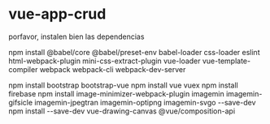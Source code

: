 # vue-app-crud

porfavor, instalen bien las dependencias

npm install @babel/core @babel/preset-env babel-loader css-loader eslint html-webpack-plugin mini-css-extract-plugin vue-loader vue-template-compiler webpack webpack-cli webpack-dev-server

npm install bootstrap bootstrap-vue
npm install vue vuex
npm install firebase
 npm install image-minimizer-webpack-plugin imagemin imagemin-gifsicle imagemin-jpegtran imagemin-optipng imagemin-svgo --save-dev
 npm install --save-dev vue-drawing-canvas @vue/composition-api
